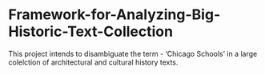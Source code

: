 # Framework-for-Analyzing-Big-Historic-Text-Collection
This project intends to disambiguate the term - ‘Chicago Schools’ in a large colelction of architectural and cultural history texts.